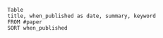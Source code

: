 ```dataview
Table
title, when_published as date, summary, keyword
FROM #paper
SORT when_published
```
